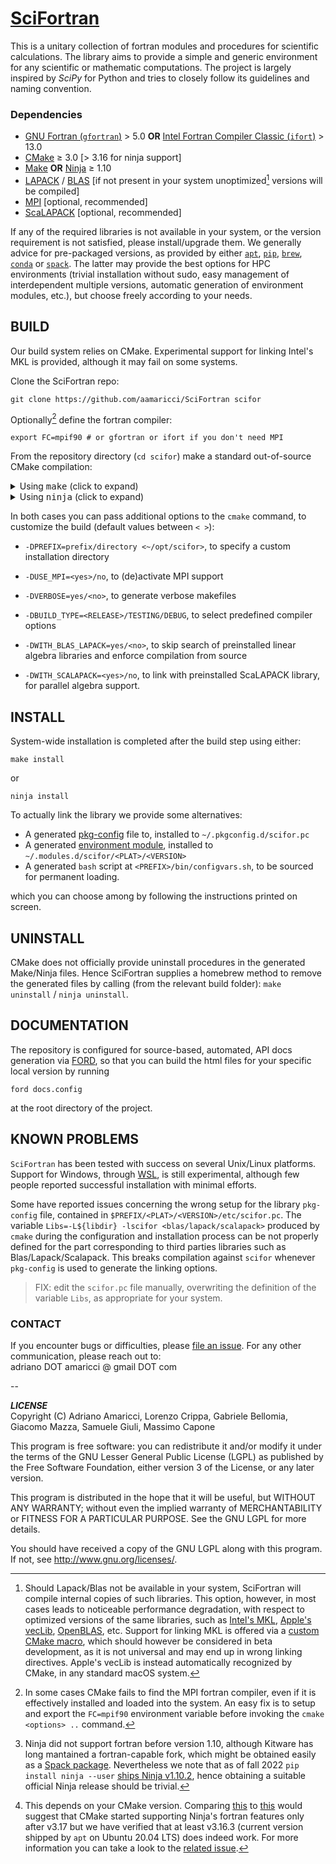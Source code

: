 # [SciFortran](https://github.com/QcmPlab/SciFortran)
This is a unitary collection of fortran modules and procedures for scientific calculations. The library aims to provide a simple and generic environment for any scientific or mathematic computations. The project is largely inspired by *SciPy* for Python and tries to closely follow its guidelines and naming convention. 

### Dependencies

* [GNU Fortran (`gfortran`)](https://gcc.gnu.org/fortran/) > 5.0 **OR** [Intel Fortran Compiler Classic (`ifort`)](https://www.intel.com/content/www/us/en/developer/tools/oneapi/fortran-compiler.html)  > 13.0
* [CMake](https://cmake.org/) ≥ 3.0 [> 3.16 for ninja support] 
* [Make](https://www.gnu.org/software/make/) **OR** [Ninja](https://ninja-build.org/) ≥ 1.10 
* [LAPACK](https://github.com/Reference-LAPACK/lapack) / [BLAS](https://netlib.org/blas/) [if not present in your system unoptimized[^1] versions will be compiled]  
* [MPI](https://github.com/open-mpi/ompi)  [optional, recommended]
* [ScaLAPACK](https://github.com/Reference-ScaLAPACK/scalapack)  [optional, recommended]

If any of the required libraries is not available in your system, or the version requirement is not satisfied, please install/upgrade them. We generally advice for pre-packaged versions, as provided by either [`apt`](https://en.wikipedia.org/wiki/APT_(software)), [`pip`](https://pypi.org/project/pip/), [`brew`](https://formulae.brew.sh/), [`conda`](https://docs.conda.io/en/latest/) or [`spack`](https://spack.io/). The latter may provide the best options for HPC environments (trivial installation without sudo, easy management of interdependent multiple versions, automatic generation of environment modules, etc.), but choose freely according to your needs.

[^1]: Should Lapack/Blas not be available in your system, SciFortran will compile internal copies of such libraries. This option, however, in most cases leads to noticeable performance degradation, with respect to optimized versions of the same libraries, such as [Intel's MKL](https://en.wikipedia.org/wiki/Math_Kernel_Library), [Apple's vecLib](https://developer.apple.com/documentation/accelerate/veclib), [OpenBLAS](https://www.openblas.net/), etc. Support for linking MKL is offered via a [custom CMake macro](./cmake/FindMKL.cmake), which should however be considered in beta development, as it is not universal and may end up in wrong linking directives. Apple's vecLib is instead automatically recognized by CMake, in any standard macOS system.



## BUILD

Our build system relies on CMake. Experimental support for linking Intel's MKL is provided, although it may fail on some systems.

Clone the SciFortran repo:

```
git clone https://github.com/aamaricci/SciFortran scifor
```

Optionally[^2] define the fortran compiler:

```
export FC=mpif90 # or gfortran or ifort if you don't need MPI
```

From the repository directory (`cd scifor`) make a standard out-of-source CMake compilation:

<details>
<summary> Using <tt>make</tt> (click to expand) </summary>
Default CMake workflow, with widest version support (CMake > 3.0).

```
mkdir build 
cd build  
cmake .. 
make
```      

</details>

<details>
<summary> Using <tt>ninja</tt> (click to expand)</summary>

If a fortran-capable[^3] version of `ninja` ( https://ninja-build.org ) is available in your system (and CMake can[^4] take advantage of it), you can use it to build the library at lightning, multi-threaded, speed. 

```
mkdir build    
cd build  
cmake -GNinja ..  
ninja
```       

</details>

In both cases you can pass additional options to the `cmake` command, to customize the build (default values between `< >`):

* `-DPREFIX=prefix/directory <~/opt/scifor>`, to specify a custom installation directory 

* `-DUSE_MPI=<yes>/no`, to (de)activate MPI support  

* `-DVERBOSE=yes/<no>`, to generate verbose makefiles

* `-DBUILD_TYPE=<RELEASE>/TESTING/DEBUG`, to select predefined compiler options

* `-DWITH_BLAS_LAPACK=yes/<no>`, to skip search of preinstalled linear algebra libraries and enforce compilation from source

* `-DWITH_SCALAPACK=<yes>/no`, to link with preinstalled ScaLAPACK library, for parallel algebra support.

[^2]: In some cases CMake fails to find the MPI fortran compiler, even if it is effectively installed and loaded into the system. An easy fix is to setup and export the `FC=mpif90` environment variable before invoking the `cmake <options> ..` command. 

[^3]: Ninja did not support fortran before version 1.10, although Kitware has long mantained a fortran-capable fork, which might be obtained easily as a [Spack package](https://packages.spack.io/package.html?name=ninja-fortran). Nevertheless we note that as of fall 2022 `pip install ninja --user` [ships Ninja v1.10.2](https://pypi.org/project/ninja/), hence obtaining a suitable official Ninja release should be trivial.

[^4]: This depends on your CMake version. Comparing [this](https://cmake.org/cmake/help/v3.16/generator/Ninja.html#fortran-support) to [this](https://cmake.org/cmake/help/v3.17/generator/Ninja.html#fortran-support) would suggest that CMake started supporting Ninja's fortran features only after v3.17 but we have verified that at least v3.16.3 (current version shipped by `apt` on Ubuntu 20.04 LTS) does indeed work. For more information you can take a look to the [related issue](https://github.com/QcmPlab/SciFortran/issues/16). 

## INSTALL

System-wide installation is completed after the build step using either: 

```
make install
```  

or   

```
ninja install
```  
 
To actually link the library we provide some alternatives:

* A generated [pkg-config](https://github.com/freedesktop/pkg-config) file to, installed to `~/.pkgconfig.d/scifor.pc`  
* A generated [environment module](https://github.com/cea-hpc/modules), installed to `~/.modules.d/scifor/<PLAT>/<VERSION>`  
* A generated `bash` script at `<PREFIX>/bin/configvars.sh`, to be sourced for permanent loading.

which you can choose among by following the instructions printed on screen.

## UNINSTALL

CMake does not officially provide uninstall procedures in the generated Make/Ninja files. Hence SciFortran supplies a homebrew method to remove the generated files by calling (from the relevant build folder): `make uninstall` / `ninja uninstall`.

## DOCUMENTATION
The repository is configured for source-based, automated, API docs generation via [FORD](https://github.com/Fortran-FOSS-Programmers/ford), so that you can build the html files for your specific local version by running
```
ford docs.config
```
at the root directory of the project.

## KNOWN PROBLEMS

`SciFortran` has been tested with success on several Unix/Linux platforms. Support for Windows, through [WSL](https://learn.microsoft.com/en-us/windows/wsl/install), is still experimental, although few people reported successful installation with minimal efforts. 

Some have reported issues concerning the wrong setup for the library `pkg-config` file, contained in  `$PREFIX/<PLAT>/<VERSION>/etc/scifor.pc`. The variable `Libs=-L${libdir} -lscifor <blas/lapack/scalapack>` produced by `cmake` during the configuration and installation process can be not properly defined for the part corresponding to third parties libraries such as Blas/Lapack/Scalapack. This breaks compilation against `scifor` whenever `pkg-config` is used to generate the linking options. 

> FIX: edit the `scifor.pc` file manually, overwriting the definition of the variable `Libs`, as appropriate for your system. 

 

### CONTACT

If you encounter bugs or difficulties, please [file an issue](https://github.com/QcmPlab/SciFortran/issues/new/choose). For any other communication, please reach out to:    
adriano DOT amaricci @ gmail DOT com

--

***LICENSE***  
Copyright (C) Adriano Amaricci, Lorenzo Crippa, Gabriele Bellomia, Giacomo Mazza, Samuele Giuli, Massimo Capone

This program is free software: you can redistribute it and/or modify
it under the terms of the GNU Lesser General Public License (LGPL) as published by
the Free Software Foundation, either version 3 of the License, or any later version.

This program is distributed in the hope that it will be useful,
but WITHOUT ANY WARRANTY; without even the implied warranty of
MERCHANTABILITY or FITNESS FOR A PARTICULAR PURPOSE.  See the
GNU LGPL for more details.

You should have received a copy of the GNU LGPL along with this program.  If not, see <http://www.gnu.org/licenses/>.

